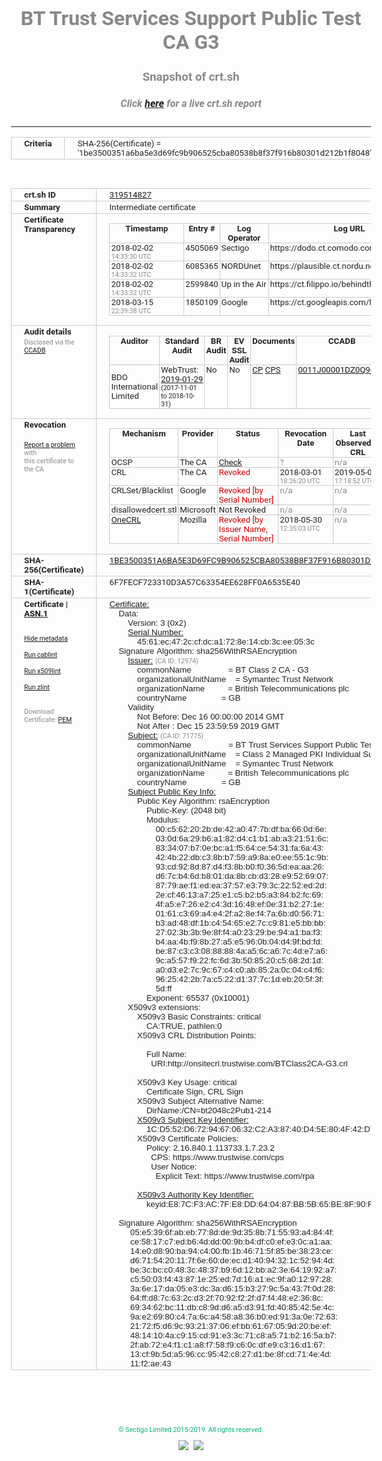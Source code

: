 # BT Trust Services Support Public Test CA G3
### Snapshot of crt.sh
##### Click [here](https://crt.sh/?q=1BE3500351A6BA5E3D69FC9B906525CBA80538B8F37F916B80301D212B1F8048) for a live crt.sh report

---
<!DOCTYPE HTML PUBLIC "-//W3C//DTD HTML 4.0 Transitional//EN">
<HTML>
<HEAD>
  <META http-equiv="Content-Type" content="text/html; charset=UTF-8">
  <TITLE>crt.sh | 1be3500351a6ba5e3d69fc9b906525cba80538b8f37f916b80301d212b1f8048</TITLE>
  <META name="description" content="Free CT Log Certificate Search Tool from Sectigo (formerly Comodo CA)">
  <META name="keywords" content="crt.sh, CT, Certificate Transparency, Certificate Search, SSL Certificate, Sectigo, Comodo CA">
  <LINK href="//fonts.googleapis.com/css?family=Roboto+Mono|Roboto:400,400i,700,700i" rel="stylesheet">
  <STYLE type="text/css">
    a {
      white-space: nowrap;
    }
    body {
      color: #888888;
      font: 12pt Roboto, sans-serif;
      padding-top: 10px;
      text-align: center
    }
    form {
      margin: 0px
    }
    span {
      border-radius: 10px
    }
    span.heading {
      color: #888888;
      font: 12pt Roboto, sans-serif
    }
    span.title {
      background-color: #00B373;
      color: #FFFFFF;
      font: bold 18pt Roboto, sans-serif;
      padding: 0px 5px
    }
    span.text {
      color: #888888;
      font: 10pt Roboto, sans-serif
    }
    span.whiteongrey {
      background-color: #D9D9D6;
      color: #FFFFFF;
      font: bold 18pt Roboto, sans-serif;
      padding: 0px 5px
    }
    table {
      border-collapse: collapse;
      color: #222222;
      font: 10pt Roboto, sans-serif;
      margin-left: auto;
      margin-right: auto
    }
    table.options {
      border: none;
      margin-left: 10px
    }
    td, th {
      border: 1px solid #CCCCCC;
      padding: 0px 2px;
      text-align: left;
      vertical-align: top
    }
    td.outer, th.outer {
      border: 1px solid #CCCCCC;
      padding: 2px 20px;
      text-align: left
    }
    th.heading {
      color: #888888;
      font: bold italic 12pt Roboto, sans-serif;
      padding: 20px 0px 0px;
      text-align: center
    }
    th.options, td.options {
      border: none;
      vertical-align: middle
    }
    td.text {
      font: 10pt "Roboto Mono", sans-serif;
      padding: 2px 20px
    }
    td.heading {
      border: none;
      color: #888888;
      font: 12pt Roboto, sans-serif;
      padding-top: 20px;
      text-align: center
    }
    table.lint td, th {
      text-align: center
    }
    .button {
      background-color: #00B373;
      border-radius: 10px;
      color: #FFFFFF;
      font: bold 13pt Roboto, sans-serif
    }
    .copyright {
      font: 8pt Roboto, sans-serif;
      color: #00B373
    }
    .input {
      border: 1px solid #888888;
      font-weight: bold;
      text-align: center
    }
    .small {
      font: 8pt Roboto, sans-serif;
      color: #888888
    }
    .error {
      background-color: #FFDFDF;
      color: #CC0000;
      font-weight: bold
    }
    .fatal {
      background-color: #0000AA;
      color: #FFFFFF;
      font-weight: bold
    }
    .notice {
      background-color: #FFFFDF;
      color: #606000
    }
    .warning {
      background-color: #FFEFDF;
      color: #DF6000
    }
  </STYLE>
</HEAD>
<BODY>

<TABLE>
  <TR>
    <TH class="outer">Criteria</TH>
    <TD class="outer">SHA-256(Certificate) = '1be3500351a6ba5e3d69fc9b906525cba80538b8f37f916b80301d212b1f8048'</TD>
  </TR>
</TABLE>
<BR>
<TABLE>
  <TR>
    <TH class="outer">crt.sh ID</TH>
    <TD class="outer"><A href="?id=319514827">319514827</A></TD>
  </TR>
  <TR>
    <TH class="outer">Summary</TH>
    <TD class="outer">Intermediate certificate</TD>
  </TR>
  <TR>
    <TH class="outer">Certificate<BR>Transparency</TH>
    <TD class="outer">
<TABLE class="options" style="margin-left:0px">
  <TR>
    <TH>Timestamp</TH>
    <TH>Entry #</TH>
    <TH>Log Operator</TH>
    <TH>Log URL</TH>
  </TR>
  <TR>
    <TD>2018-02-02&nbsp; <FONT class="small">14:33:30 UTC</FONT></TD>
    <TD>4505069</TD>
    <TD>Sectigo</TD>
    <TD>https://dodo.ct.comodo.com</TD>
  </TR>
  <TR>
    <TD>2018-02-02&nbsp; <FONT class="small">14:33:32 UTC</FONT></TD>
    <TD>6085365</TD>
    <TD>NORDUnet</TD>
    <TD>https://plausible.ct.nordu.net</TD>
  </TR>
  <TR>
    <TD>2018-02-02&nbsp; <FONT class="small">14:33:32 UTC</FONT></TD>
    <TD>2599840</TD>
    <TD>Up in the Air</TD>
    <TD>https://ct.filippo.io/behindthesofa</TD>
  </TR>
  <TR>
    <TD>2018-03-15&nbsp; <FONT class="small">22:39:38 UTC</FONT></TD>
    <TD>1850109</TD>
    <TD>Google</TD>
    <TD>https://ct.googleapis.com/logs/argon2019</TD>
  </TR>
</TABLE>
    </TD>
  </TR>
  <TR>
    <TH class="outer">Audit details<BR>
      <DIV class="small" style="padding-top:3px">Disclosed via the
        <A href="//ccadb-public.secure.force.com/mozilla/PublicAllIntermediateCerts" target="_blank">CCADB</A></DIV>
    </TH>
    <TD class="outer">
<TABLE class="options" style="margin-left:0px">
  <TR>
    <TH>Auditor</TH>
    <TH>Standard Audit</TH>
    <TH>BR Audit</TH>
    <TH>EV SSL Audit</TH>
    <TH>Documents</TH>
    <TH>CCADB</TH>
    <TH>Root Owner / Certificate</TH>
  </TR>
  <TR>
    <TD style="vertical-align:middle">BDO International Limited</TD>
    <TD>WebTrust:
      <A href="https://www.cpacanada.ca/generichandlers/CPACHandler.ashx?attachmentid=224491" target="_blank">2019-01-29</A>
      <BR><FONT style="font-size:8pt">(2017-11-01 to 2018-10-31)</FONT></TD>
    <TD>No    <TD>No    <TD>
      <A href="https://www.websecurity.symantec.com/content/dam/websitesecurity/digitalassets/desktop/pdfs/repository/STN_CP.pdf" target="blank">CP</A>
      <A href="https://www.websecurity.symantec.com/content/dam/websitesecurity/digitalassets/desktop/pdfs/repository/STN%20CPS%20v3.10.pdf" target="blank">CPS</A>
    </TD>
    <TD><A href="//ccadb.force.com/0011J00001DZ0Q9QAL" target="_blank">0011J00001DZ0Q9QAL</A></TD>
    <TD><A href="/?id=68409">DigiCert</A></TD>
  </TR>
</TABLE>
    </TD>
  </TR>
  <TR>
    <TH class="outer">Revocation<BR><BR>
      <DIV class="small" style="padding-top:3px"><A href="?id=319514827&opt=problemreporting">Report a problem</A> with<BR>this certificate to the CA</DIV></TH>
    <TD class="outer">
      <TABLE class="options" style="margin-left:0px">
        <TR>
          <TH>Mechanism</TH>
          <TH>Provider</TH>
          <TH>Status</TH>
          <TH>Revocation Date</TH>
          <TH>Last Observed in CRL</TH>
          <TH>Last Checked <SPAN style="color:#CC0000;vertical-align:middle;font-size:70%;font-weight:normal">(Error)</SPAN></TH>
        </TR>
        <TR>
          <TD>OCSP</TD>
          <TD>The CA</TD>
          <TD><A href="?id=319514827&opt=ocsp">Check</A></TD>
          <TD><SPAN style="color:#888888">?</SPAN></TD>
          <TD><SPAN style="color:#888888">n/a</SPAN></TD>
          <TD><SPAN style="color:#888888">?</SPAN></TD>
        </TR>
        <TR>
          <TD>CRL</TD>
          <TD>The CA</TD>
          <TD><SPAN style="color:#CC0000">Revoked</SPAN></TD><TD>2018-03-01&nbsp; <FONT class="small">18:26:20 UTC</FONT></TD><TD>2019-05-08&nbsp; <FONT class="small">17:18:52 UTC</FONT></TD><TD>2019-12-04&nbsp; <FONT class="small">20:05:08 UTC</FONT></TD>
        </TR>
        <TR>
          <TD>CRLSet/Blacklist</TD>
          <TD>Google</TD>
          <TD><SPAN style="color:#CC0000">Revoked [by Serial Number]</SPAN></TD>
          <TD><SPAN style="color:#888888">n/a</SPAN></TD>
          <TD><SPAN style="color:#888888">n/a</SPAN></TD>
          <TD><SPAN style="color:#888888">n/a</SPAN></TD>
        </TR>
        <TR>
          <TD>disallowedcert.stl</TD>
          <TD>Microsoft</TD>
          <TD>Not Revoked</TD>
          <TD><SPAN style="color:#888888">n/a</SPAN></TD>
          <TD><SPAN style="color:#888888">n/a</SPAN></TD>
          <TD><SPAN style="color:#888888">n/a</SPAN></TD>
        </TR>
        <TR>
          <TD><A href="/mozilla-onecrl" target="_blank">OneCRL</A></TD>
          <TD>Mozilla</TD>
          <TD><SPAN style="color:#CC0000">Revoked [by Issuer Name, Serial Number]</SPAN></TD><TD>2018-05-30&nbsp; <FONT class="small">12:35:03 UTC</FONT></TD>
          <TD><SPAN style="color:#888888">n/a</SPAN></TD>
          <TD><SPAN style="color:#888888">n/a</SPAN></TD>
        </TR>
      </TABLE>
    </TD>
  </TR>
  <TR>
    <TH class="outer">SHA-256(Certificate)</TH>
    <TD class="outer"><A href="//censys.io/certificates/1be3500351a6ba5e3d69fc9b906525cba80538b8f37f916b80301d212b1f8048">1BE3500351A6BA5E3D69FC9B906525CBA80538B8F37F916B80301D212B1F8048</A></TD>
  </TR>
  <TR>
    <TH class="outer">SHA-1(Certificate)</TH>
    <TD class="outer">6F7FECF723310D3A57C63354EE628FF0A6535E40</TD>
  </TR>
  <TR>
    <TH class="outer">Certificate | <A href="?asn1=319514827">ASN.1</A>
      <SPAN class="small"><BR>
      <BR><BR><A href="?id=319514827&opt=nometadata">Hide metadata</A>
      <BR><BR><A href="?id=319514827&opt=cablint">Run cablint</A>
      <BR><BR><A href="?id=319514827&opt=x509lint">Run x509lint</A>
      <BR><BR><A href="?id=319514827&opt=zlint">Run zlint</A>
      <BR><BR><BR>Download Certificate: <A href="?d=319514827">PEM</A>
      </SPAN>
    </TH>
    <TD class="text"><A href="?d=319514827">Certificate:</A><BR>&nbsp;&nbsp;&nbsp;&nbsp;Data:<BR>&nbsp;&nbsp;&nbsp;&nbsp;&nbsp;&nbsp;&nbsp;&nbsp;Version:&nbsp;3&nbsp;(0x2)<BR>&nbsp;&nbsp;&nbsp;&nbsp;&nbsp;&nbsp;&nbsp;&nbsp;<A href="?serial=4561ec472ccfdca1728e14cb3cee053c">Serial&nbsp;Number:</A><BR>&nbsp;&nbsp;&nbsp;&nbsp;&nbsp;&nbsp;&nbsp;&nbsp;&nbsp;&nbsp;&nbsp;&nbsp;45:61:ec:47:2c:cf:dc:a1:72:8e:14:cb:3c:ee:05:3c<BR>&nbsp;&nbsp;&nbsp;&nbsp;Signature&nbsp;Algorithm:&nbsp;sha256WithRSAEncryption<BR>&nbsp;&nbsp;&nbsp;&nbsp;&nbsp;&nbsp;&nbsp;&nbsp;<A href="?caid=12974">Issuer:</A> <SPAN class="small">(CA ID: 12974)</SPAN><BR>&nbsp;&nbsp;&nbsp;&nbsp;&nbsp;&nbsp;&nbsp;&nbsp;&nbsp;&nbsp;&nbsp;&nbsp;commonName&nbsp;&nbsp;&nbsp;&nbsp;&nbsp;&nbsp;&nbsp;&nbsp;&nbsp;&nbsp;&nbsp;&nbsp;&nbsp;&nbsp;&nbsp;&nbsp;=&nbsp;BT&nbsp;Class&nbsp;2&nbsp;CA&nbsp;-&nbsp;G3<BR>&nbsp;&nbsp;&nbsp;&nbsp;&nbsp;&nbsp;&nbsp;&nbsp;&nbsp;&nbsp;&nbsp;&nbsp;organizationalUnitName&nbsp;&nbsp;&nbsp;&nbsp;=&nbsp;Symantec&nbsp;Trust&nbsp;Network<BR>&nbsp;&nbsp;&nbsp;&nbsp;&nbsp;&nbsp;&nbsp;&nbsp;&nbsp;&nbsp;&nbsp;&nbsp;organizationName&nbsp;&nbsp;&nbsp;&nbsp;&nbsp;&nbsp;&nbsp;&nbsp;&nbsp;&nbsp;=&nbsp;British&nbsp;Telecommunications&nbsp;plc<BR>&nbsp;&nbsp;&nbsp;&nbsp;&nbsp;&nbsp;&nbsp;&nbsp;&nbsp;&nbsp;&nbsp;&nbsp;countryName&nbsp;&nbsp;&nbsp;&nbsp;&nbsp;&nbsp;&nbsp;&nbsp;&nbsp;&nbsp;&nbsp;&nbsp;&nbsp;&nbsp;&nbsp;=&nbsp;GB<BR>&nbsp;&nbsp;&nbsp;&nbsp;&nbsp;&nbsp;&nbsp;&nbsp;Validity<BR>&nbsp;&nbsp;&nbsp;&nbsp;&nbsp;&nbsp;&nbsp;&nbsp;&nbsp;&nbsp;&nbsp;&nbsp;Not&nbsp;Before:&nbsp;Dec&nbsp;16&nbsp;00:00:00&nbsp;2014&nbsp;GMT<BR>&nbsp;&nbsp;&nbsp;&nbsp;&nbsp;&nbsp;&nbsp;&nbsp;&nbsp;&nbsp;&nbsp;&nbsp;Not&nbsp;After&nbsp;:&nbsp;Dec&nbsp;15&nbsp;23:59:59&nbsp;2019&nbsp;GMT<BR>&nbsp;&nbsp;&nbsp;&nbsp;&nbsp;&nbsp;&nbsp;&nbsp;<A href="?caid=71775">Subject:</A> <SPAN class="small">(CA ID: 71775)</SPAN><BR>&nbsp;&nbsp;&nbsp;&nbsp;&nbsp;&nbsp;&nbsp;&nbsp;&nbsp;&nbsp;&nbsp;&nbsp;commonName&nbsp;&nbsp;&nbsp;&nbsp;&nbsp;&nbsp;&nbsp;&nbsp;&nbsp;&nbsp;&nbsp;&nbsp;&nbsp;&nbsp;&nbsp;&nbsp;=&nbsp;BT&nbsp;Trust&nbsp;Services&nbsp;Support&nbsp;Public&nbsp;Test&nbsp;CA&nbsp;G3<BR>&nbsp;&nbsp;&nbsp;&nbsp;&nbsp;&nbsp;&nbsp;&nbsp;&nbsp;&nbsp;&nbsp;&nbsp;organizationalUnitName&nbsp;&nbsp;&nbsp;&nbsp;=&nbsp;Class&nbsp;2&nbsp;Managed&nbsp;PKI&nbsp;Individual&nbsp;Subscriber&nbsp;CA<BR>&nbsp;&nbsp;&nbsp;&nbsp;&nbsp;&nbsp;&nbsp;&nbsp;&nbsp;&nbsp;&nbsp;&nbsp;organizationalUnitName&nbsp;&nbsp;&nbsp;&nbsp;=&nbsp;Symantec&nbsp;Trust&nbsp;Network<BR>&nbsp;&nbsp;&nbsp;&nbsp;&nbsp;&nbsp;&nbsp;&nbsp;&nbsp;&nbsp;&nbsp;&nbsp;organizationName&nbsp;&nbsp;&nbsp;&nbsp;&nbsp;&nbsp;&nbsp;&nbsp;&nbsp;&nbsp;=&nbsp;British&nbsp;Telecommunications&nbsp;plc<BR>&nbsp;&nbsp;&nbsp;&nbsp;&nbsp;&nbsp;&nbsp;&nbsp;&nbsp;&nbsp;&nbsp;&nbsp;countryName&nbsp;&nbsp;&nbsp;&nbsp;&nbsp;&nbsp;&nbsp;&nbsp;&nbsp;&nbsp;&nbsp;&nbsp;&nbsp;&nbsp;&nbsp;=&nbsp;GB<BR>&nbsp;&nbsp;&nbsp;&nbsp;&nbsp;&nbsp;&nbsp;&nbsp;<A href="?spkisha256=d8a0ac69638b2f4db91d1431951d7f634706db5ae6dddd780e3a67a11e307dd0">Subject&nbsp;Public&nbsp;Key&nbsp;Info:</A><BR>&nbsp;&nbsp;&nbsp;&nbsp;&nbsp;&nbsp;&nbsp;&nbsp;&nbsp;&nbsp;&nbsp;&nbsp;Public&nbsp;Key&nbsp;Algorithm:&nbsp;rsaEncryption<BR>&nbsp;&nbsp;&nbsp;&nbsp;&nbsp;&nbsp;&nbsp;&nbsp;&nbsp;&nbsp;&nbsp;&nbsp;&nbsp;&nbsp;&nbsp;&nbsp;Public-Key:&nbsp;(2048&nbsp;bit)<BR>&nbsp;&nbsp;&nbsp;&nbsp;&nbsp;&nbsp;&nbsp;&nbsp;&nbsp;&nbsp;&nbsp;&nbsp;&nbsp;&nbsp;&nbsp;&nbsp;Modulus:<BR>&nbsp;&nbsp;&nbsp;&nbsp;&nbsp;&nbsp;&nbsp;&nbsp;&nbsp;&nbsp;&nbsp;&nbsp;&nbsp;&nbsp;&nbsp;&nbsp;&nbsp;&nbsp;&nbsp;&nbsp;00:c5:62:20:2b:de:42:a0:47:7b:df:ba:66:0d:6e:<BR>&nbsp;&nbsp;&nbsp;&nbsp;&nbsp;&nbsp;&nbsp;&nbsp;&nbsp;&nbsp;&nbsp;&nbsp;&nbsp;&nbsp;&nbsp;&nbsp;&nbsp;&nbsp;&nbsp;&nbsp;03:0d:6a:29:b6:a1:82:d4:c1:b1:ab:a3:21:51:6c:<BR>&nbsp;&nbsp;&nbsp;&nbsp;&nbsp;&nbsp;&nbsp;&nbsp;&nbsp;&nbsp;&nbsp;&nbsp;&nbsp;&nbsp;&nbsp;&nbsp;&nbsp;&nbsp;&nbsp;&nbsp;83:34:07:b7:0e:bc:a1:f5:64:ce:54:31:fa:6a:43:<BR>&nbsp;&nbsp;&nbsp;&nbsp;&nbsp;&nbsp;&nbsp;&nbsp;&nbsp;&nbsp;&nbsp;&nbsp;&nbsp;&nbsp;&nbsp;&nbsp;&nbsp;&nbsp;&nbsp;&nbsp;42:4b:22:db:c3:8b:b7:59:a9:8a:e0:ee:55:1c:9b:<BR>&nbsp;&nbsp;&nbsp;&nbsp;&nbsp;&nbsp;&nbsp;&nbsp;&nbsp;&nbsp;&nbsp;&nbsp;&nbsp;&nbsp;&nbsp;&nbsp;&nbsp;&nbsp;&nbsp;&nbsp;93:cd:92:8d:87:d4:f3:8b:b0:f0:36:5d:ea:aa:26:<BR>&nbsp;&nbsp;&nbsp;&nbsp;&nbsp;&nbsp;&nbsp;&nbsp;&nbsp;&nbsp;&nbsp;&nbsp;&nbsp;&nbsp;&nbsp;&nbsp;&nbsp;&nbsp;&nbsp;&nbsp;d6:7c:b4:6d:b8:01:da:8b:cb:d3:28:e9:52:69:07:<BR>&nbsp;&nbsp;&nbsp;&nbsp;&nbsp;&nbsp;&nbsp;&nbsp;&nbsp;&nbsp;&nbsp;&nbsp;&nbsp;&nbsp;&nbsp;&nbsp;&nbsp;&nbsp;&nbsp;&nbsp;87:79:ae:f1:ed:ea:37:57:e3:79:3c:22:52:ed:2d:<BR>&nbsp;&nbsp;&nbsp;&nbsp;&nbsp;&nbsp;&nbsp;&nbsp;&nbsp;&nbsp;&nbsp;&nbsp;&nbsp;&nbsp;&nbsp;&nbsp;&nbsp;&nbsp;&nbsp;&nbsp;2e:cf:46:13:a7:25:e1:c5:b2:b5:a3:84:b2:fc:69:<BR>&nbsp;&nbsp;&nbsp;&nbsp;&nbsp;&nbsp;&nbsp;&nbsp;&nbsp;&nbsp;&nbsp;&nbsp;&nbsp;&nbsp;&nbsp;&nbsp;&nbsp;&nbsp;&nbsp;&nbsp;4f:a5:e7:26:e2:c4:3d:16:48:ef:0e:31:b2:27:1e:<BR>&nbsp;&nbsp;&nbsp;&nbsp;&nbsp;&nbsp;&nbsp;&nbsp;&nbsp;&nbsp;&nbsp;&nbsp;&nbsp;&nbsp;&nbsp;&nbsp;&nbsp;&nbsp;&nbsp;&nbsp;01:61:c3:69:a4:e4:2f:a2:8e:f4:7a:6b:d0:56:71:<BR>&nbsp;&nbsp;&nbsp;&nbsp;&nbsp;&nbsp;&nbsp;&nbsp;&nbsp;&nbsp;&nbsp;&nbsp;&nbsp;&nbsp;&nbsp;&nbsp;&nbsp;&nbsp;&nbsp;&nbsp;b3:ad:48:df:1b:c4:54:65:e2:7c:c9:81:e5:bb:bb:<BR>&nbsp;&nbsp;&nbsp;&nbsp;&nbsp;&nbsp;&nbsp;&nbsp;&nbsp;&nbsp;&nbsp;&nbsp;&nbsp;&nbsp;&nbsp;&nbsp;&nbsp;&nbsp;&nbsp;&nbsp;27:02:3b:3b:9e:8f:f4:a0:23:29:be:94:a1:ba:f3:<BR>&nbsp;&nbsp;&nbsp;&nbsp;&nbsp;&nbsp;&nbsp;&nbsp;&nbsp;&nbsp;&nbsp;&nbsp;&nbsp;&nbsp;&nbsp;&nbsp;&nbsp;&nbsp;&nbsp;&nbsp;b4:aa:4b:f9:8b:27:a5:e5:96:0b:04:d4:9f:bd:fd:<BR>&nbsp;&nbsp;&nbsp;&nbsp;&nbsp;&nbsp;&nbsp;&nbsp;&nbsp;&nbsp;&nbsp;&nbsp;&nbsp;&nbsp;&nbsp;&nbsp;&nbsp;&nbsp;&nbsp;&nbsp;be:87:c3:c3:08:88:88:4a:a5:6c:a6:7c:4d:e7:a6:<BR>&nbsp;&nbsp;&nbsp;&nbsp;&nbsp;&nbsp;&nbsp;&nbsp;&nbsp;&nbsp;&nbsp;&nbsp;&nbsp;&nbsp;&nbsp;&nbsp;&nbsp;&nbsp;&nbsp;&nbsp;9c:a5:57:f9:22:fc:6d:3b:50:85:20:c5:68:2d:1d:<BR>&nbsp;&nbsp;&nbsp;&nbsp;&nbsp;&nbsp;&nbsp;&nbsp;&nbsp;&nbsp;&nbsp;&nbsp;&nbsp;&nbsp;&nbsp;&nbsp;&nbsp;&nbsp;&nbsp;&nbsp;a0:d3:e2:7c:9c:67:c4:c0:ab:85:2a:0c:04:c4:f6:<BR>&nbsp;&nbsp;&nbsp;&nbsp;&nbsp;&nbsp;&nbsp;&nbsp;&nbsp;&nbsp;&nbsp;&nbsp;&nbsp;&nbsp;&nbsp;&nbsp;&nbsp;&nbsp;&nbsp;&nbsp;96:25:42:2b:7a:c5:22:d1:37:7c:1d:eb:20:5f:3f:<BR>&nbsp;&nbsp;&nbsp;&nbsp;&nbsp;&nbsp;&nbsp;&nbsp;&nbsp;&nbsp;&nbsp;&nbsp;&nbsp;&nbsp;&nbsp;&nbsp;&nbsp;&nbsp;&nbsp;&nbsp;5d:ff<BR>&nbsp;&nbsp;&nbsp;&nbsp;&nbsp;&nbsp;&nbsp;&nbsp;&nbsp;&nbsp;&nbsp;&nbsp;&nbsp;&nbsp;&nbsp;&nbsp;Exponent:&nbsp;65537&nbsp;(0x10001)<BR>&nbsp;&nbsp;&nbsp;&nbsp;&nbsp;&nbsp;&nbsp;&nbsp;X509v3&nbsp;extensions:<BR>&nbsp;&nbsp;&nbsp;&nbsp;&nbsp;&nbsp;&nbsp;&nbsp;&nbsp;&nbsp;&nbsp;&nbsp;X509v3&nbsp;Basic&nbsp;Constraints:&nbsp;critical<BR>&nbsp;&nbsp;&nbsp;&nbsp;&nbsp;&nbsp;&nbsp;&nbsp;&nbsp;&nbsp;&nbsp;&nbsp;&nbsp;&nbsp;&nbsp;&nbsp;CA:TRUE,&nbsp;pathlen:0<BR>&nbsp;&nbsp;&nbsp;&nbsp;&nbsp;&nbsp;&nbsp;&nbsp;&nbsp;&nbsp;&nbsp;&nbsp;X509v3&nbsp;CRL&nbsp;Distribution&nbsp;Points:&nbsp;<BR><BR>&nbsp;&nbsp;&nbsp;&nbsp;&nbsp;&nbsp;&nbsp;&nbsp;&nbsp;&nbsp;&nbsp;&nbsp;&nbsp;&nbsp;&nbsp;&nbsp;Full&nbsp;Name:<BR>&nbsp;&nbsp;&nbsp;&nbsp;&nbsp;&nbsp;&nbsp;&nbsp;&nbsp;&nbsp;&nbsp;&nbsp;&nbsp;&nbsp;&nbsp;&nbsp;&nbsp;&nbsp;URI:http://onsitecrl.trustwise.com/BTClass2CA-G3.crl<BR><BR>&nbsp;&nbsp;&nbsp;&nbsp;&nbsp;&nbsp;&nbsp;&nbsp;&nbsp;&nbsp;&nbsp;&nbsp;X509v3&nbsp;Key&nbsp;Usage:&nbsp;critical<BR>&nbsp;&nbsp;&nbsp;&nbsp;&nbsp;&nbsp;&nbsp;&nbsp;&nbsp;&nbsp;&nbsp;&nbsp;&nbsp;&nbsp;&nbsp;&nbsp;Certificate&nbsp;Sign,&nbsp;CRL&nbsp;Sign<BR>&nbsp;&nbsp;&nbsp;&nbsp;&nbsp;&nbsp;&nbsp;&nbsp;&nbsp;&nbsp;&nbsp;&nbsp;X509v3&nbsp;Subject&nbsp;Alternative&nbsp;Name:&nbsp;<BR>&nbsp;&nbsp;&nbsp;&nbsp;&nbsp;&nbsp;&nbsp;&nbsp;&nbsp;&nbsp;&nbsp;&nbsp;&nbsp;&nbsp;&nbsp;&nbsp;DirName:/CN=bt2048c2Pub1-214<BR>&nbsp;&nbsp;&nbsp;&nbsp;&nbsp;&nbsp;&nbsp;&nbsp;&nbsp;&nbsp;&nbsp;&nbsp;<A href="?ski=1cd552d67294670632c2a38740d45e804f42d7a4">X509v3&nbsp;Subject&nbsp;Key&nbsp;Identifier:</A><BR>&nbsp;&nbsp;&nbsp;&nbsp;&nbsp;&nbsp;&nbsp;&nbsp;&nbsp;&nbsp;&nbsp;&nbsp;&nbsp;&nbsp;&nbsp;&nbsp;1C:D5:52:D6:72:94:67:06:32:C2:A3:87:40:D4:5E:80:4F:42:D7:A4<BR>&nbsp;&nbsp;&nbsp;&nbsp;&nbsp;&nbsp;&nbsp;&nbsp;&nbsp;&nbsp;&nbsp;&nbsp;X509v3&nbsp;Certificate&nbsp;Policies:&nbsp;<BR>&nbsp;&nbsp;&nbsp;&nbsp;&nbsp;&nbsp;&nbsp;&nbsp;&nbsp;&nbsp;&nbsp;&nbsp;&nbsp;&nbsp;&nbsp;&nbsp;Policy:&nbsp;2.16.840.1.113733.1.7.23.2<BR>&nbsp;&nbsp;&nbsp;&nbsp;&nbsp;&nbsp;&nbsp;&nbsp;&nbsp;&nbsp;&nbsp;&nbsp;&nbsp;&nbsp;&nbsp;&nbsp;&nbsp;&nbsp;CPS:&nbsp;https://www.trustwise.com/cps<BR>&nbsp;&nbsp;&nbsp;&nbsp;&nbsp;&nbsp;&nbsp;&nbsp;&nbsp;&nbsp;&nbsp;&nbsp;&nbsp;&nbsp;&nbsp;&nbsp;&nbsp;&nbsp;User&nbsp;Notice:<BR>&nbsp;&nbsp;&nbsp;&nbsp;&nbsp;&nbsp;&nbsp;&nbsp;&nbsp;&nbsp;&nbsp;&nbsp;&nbsp;&nbsp;&nbsp;&nbsp;&nbsp;&nbsp;&nbsp;&nbsp;Explicit&nbsp;Text:&nbsp;https://www.trustwise.com/rpa<BR><BR>&nbsp;&nbsp;&nbsp;&nbsp;&nbsp;&nbsp;&nbsp;&nbsp;&nbsp;&nbsp;&nbsp;&nbsp;<A href="?ski=e87cf3ac7fe8dd640487bb5b65be8f90fd64195b">X509v3&nbsp;Authority&nbsp;Key&nbsp;Identifier:</A><BR>&nbsp;&nbsp;&nbsp;&nbsp;&nbsp;&nbsp;&nbsp;&nbsp;&nbsp;&nbsp;&nbsp;&nbsp;&nbsp;&nbsp;&nbsp;&nbsp;keyid:E8:7C:F3:AC:7F:E8:DD:64:04:87:BB:5B:65:BE:8F:90:FD:64:19:5B<BR><BR>&nbsp;&nbsp;&nbsp;&nbsp;Signature&nbsp;Algorithm:&nbsp;sha256WithRSAEncryption<BR>&nbsp;&nbsp;&nbsp;&nbsp;&nbsp;&nbsp;&nbsp;&nbsp;&nbsp;05:e5:39:6f:ab:eb:77:8d:de:9d:35:8b:71:55:93:a4:84:4f:<BR>&nbsp;&nbsp;&nbsp;&nbsp;&nbsp;&nbsp;&nbsp;&nbsp;&nbsp;ce:58:17:c7:ed:b6:4d:dd:00:9b:b4:df:c0:ef:e3:0c:a1:aa:<BR>&nbsp;&nbsp;&nbsp;&nbsp;&nbsp;&nbsp;&nbsp;&nbsp;&nbsp;14:e0:d8:90:ba:94:c4:00:fb:1b:46:71:5f:85:be:38:23:ce:<BR>&nbsp;&nbsp;&nbsp;&nbsp;&nbsp;&nbsp;&nbsp;&nbsp;&nbsp;d6:71:54:20:11:7f:6e:60:de:ec:d1:40:94:32:1c:52:94:4d:<BR>&nbsp;&nbsp;&nbsp;&nbsp;&nbsp;&nbsp;&nbsp;&nbsp;&nbsp;be:3c:bc:c0:48:3c:48:37:b9:6d:12:bb:a2:3e:64:19:92:a7:<BR>&nbsp;&nbsp;&nbsp;&nbsp;&nbsp;&nbsp;&nbsp;&nbsp;&nbsp;c5:50:03:f4:43:87:1e:25:ed:7d:16:a1:ec:9f:a0:12:97:28:<BR>&nbsp;&nbsp;&nbsp;&nbsp;&nbsp;&nbsp;&nbsp;&nbsp;&nbsp;3a:6e:17:da:05:e3:dc:3a:d6:15:b3:27:9c:5a:43:7f:0d:28:<BR>&nbsp;&nbsp;&nbsp;&nbsp;&nbsp;&nbsp;&nbsp;&nbsp;&nbsp;64:ff:d8:7c:63:2c:d3:2f:70:92:f2:2f:d7:f4:48:e2:36:8c:<BR>&nbsp;&nbsp;&nbsp;&nbsp;&nbsp;&nbsp;&nbsp;&nbsp;&nbsp;69:34:62:bc:11:db:c8:9d:d6:a5:d3:91:fd:40:85:42:5e:4c:<BR>&nbsp;&nbsp;&nbsp;&nbsp;&nbsp;&nbsp;&nbsp;&nbsp;&nbsp;9a:e2:69:80:c4:7a:6c:a4:58:a8:36:b0:ed:91:3a:0e:72:63:<BR>&nbsp;&nbsp;&nbsp;&nbsp;&nbsp;&nbsp;&nbsp;&nbsp;&nbsp;21:72:f5:d6:9c:93:21:37:06:ef:bb:61:67:05:9d:20:be:ef:<BR>&nbsp;&nbsp;&nbsp;&nbsp;&nbsp;&nbsp;&nbsp;&nbsp;&nbsp;48:14:10:4a:c9:15:cd:91:e3:3c:71:c8:a5:71:b2:16:5a:b7:<BR>&nbsp;&nbsp;&nbsp;&nbsp;&nbsp;&nbsp;&nbsp;&nbsp;&nbsp;2f:ab:72:e4:f1:c1:a8:f7:58:f9:c6:0c:df:e9:c3:16:d1:67:<BR>&nbsp;&nbsp;&nbsp;&nbsp;&nbsp;&nbsp;&nbsp;&nbsp;&nbsp;13:cf:9b:5d:a5:96:cc:95:42:c8:27:d1:be:8f:cd:71:4e:4d:<BR>&nbsp;&nbsp;&nbsp;&nbsp;&nbsp;&nbsp;&nbsp;&nbsp;&nbsp;11:f2:ae:43<BR>    </TD>
  </TR>
</TABLE>

  <BR><BR><BR>

  <P class="copyright">&copy; Sectigo Limited 2015-2019. All rights reserved.</P>
  <DIV>
    <A href="https://sectigo.com/"><IMG src="/sectigo_s.png"></A>
    &nbsp;<A href="https://github.com/crtsh"><IMG src="/GitHub-Mark-32px.png"></A>
  </DIV>
</BODY>
</HTML>
